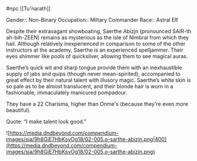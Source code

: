  #npc [[Tu'narath]]

Gender:: Non-Binary
Occupation:: Miltary Commander
Race:: Astral Elf

Despite their extravagant showboating, Saerthe Abizjn (pronounced SAIR-th ah-bih-ZEEN) remains as mysterious as the isle of Nimbral from which they hail. Although relatively inexperienced in comparison to some of the other instructors at the academy, Saerthe is an experienced spelljammer. Their eyes shimmer like pools of quicksilver, allowing them to see magical auras.

Saerthe’s quick wit and sharp tongue provide them with an inexhaustible supply of jabs and quips (though never mean-spirited), accompanied to great effect by their natural talent with illusory magic. Saerthe’s white skin is so pale as to be almost translucent, and their blonde hair is worn in a fashionable, immaculately manicured pompadour.

They have a 22 Charisma, higher than Onme's (because they're even more beautiful).

Quote: “I make talent look good.”

![https://media.dndbeyond.com/compendium-images/sja/9h8GiE7HbKsyOg18/02-005.o-sarthe-abizjn.png|400](https://media.dndbeyond.com/compendium-images/sja/9h8GiE7HbKsyOg18/02-005.o-sarthe-abizjn.png)
